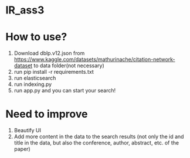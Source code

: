 # IR_ass3

# How to use?
1. Download dblp.v12.json from https://www.kaggle.com/datasets/mathurinache/citation-network-dataset to data folder(not necessary)
2. run pip install -r requirements.txt
3. run elasticsearch
4. run indexing.py
5. run app.py and you can start your search!

# Need to improve
1. Beautify UI
2. Add more content in the data to the search results (not only the id and title in the data, but also the conference, author, abstract, etc. of the paper)
